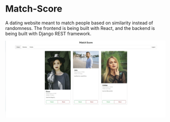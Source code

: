 # Match-Score
A dating website meant to match people based on similarity instead of randomness. The frontend is being built with React, and the backend is being built with Django REST framework.

![Alt text](/screenshots/screenshot1.jpg)